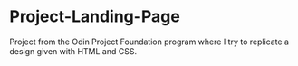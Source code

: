 # Project-Landing-Page
Project from the Odin Project Foundation program where I try to replicate a design given with HTML and CSS.
